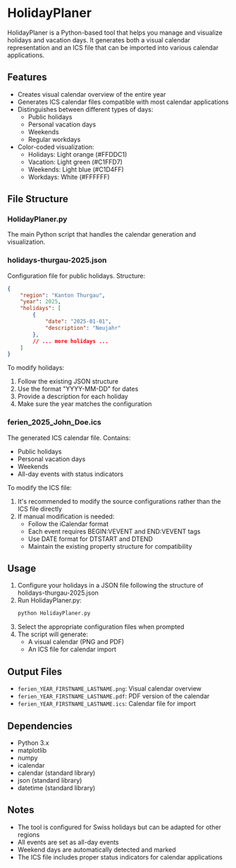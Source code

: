 # HolidayPlaner

HolidayPlaner is a Python-based tool that helps you manage and visualize holidays and vacation days. It generates both a visual calendar representation and an ICS file that can be imported into various calendar applications.

## Features

- Creates visual calendar overview of the entire year
- Generates ICS calendar files compatible with most calendar applications
- Distinguishes between different types of days:
  - Public holidays
  - Personal vacation days
  - Weekends
  - Regular workdays
- Color-coded visualization:
  - Holidays: Light orange (#FFDDC1)
  - Vacation: Light green (#C1FFD7)
  - Weekends: Light blue (#C1D4FF)
  - Workdays: White (#FFFFFF)

## File Structure

### HolidayPlaner.py
The main Python script that handles the calendar generation and visualization.

### holidays-thurgau-2025.json
Configuration file for public holidays. Structure:
```json
{
    "region": "Kanton Thurgau",
    "year": 2025,
    "holidays": [
        {
            "date": "2025-01-01",
            "description": "Neujahr"
        },
        // ... more holidays ...
    ]
}
```

To modify holidays:
1. Follow the existing JSON structure
2. Use the format "YYYY-MM-DD" for dates
3. Provide a description for each holiday
4. Make sure the year matches the configuration

### ferien_2025_John_Doe.ics
The generated ICS calendar file. Contains:
- Public holidays
- Personal vacation days
- Weekends
- All-day events with status indicators

To modify the ICS file:
1. It's recommended to modify the source configurations rather than the ICS file directly
2. If manual modification is needed:
   - Follow the iCalendar format
   - Each event requires BEGIN:VEVENT and END:VEVENT tags
   - Use DATE format for DTSTART and DTEND
   - Maintain the existing property structure for compatibility

## Usage

1. Configure your holidays in a JSON file following the structure of holidays-thurgau-2025.json
2. Run HolidayPlaner.py:
   ```bash
   python HolidayPlaner.py
   ```
3. Select the appropriate configuration files when prompted
4. The script will generate:
   - A visual calendar (PNG and PDF)
   - An ICS file for calendar import

## Output Files

- `ferien_YEAR_FIRSTNAME_LASTNAME.png`: Visual calendar overview
- `ferien_YEAR_FIRSTNAME_LASTNAME.pdf`: PDF version of the calendar
- `ferien_YEAR_FIRSTNAME_LASTNAME.ics`: Calendar file for import

## Dependencies

- Python 3.x
- matplotlib
- numpy
- icalendar
- calendar (standard library)
- json (standard library)
- datetime (standard library)

## Notes

- The tool is configured for Swiss holidays but can be adapted for other regions
- All events are set as all-day events
- Weekend days are automatically detected and marked
- The ICS file includes proper status indicators for calendar applications
